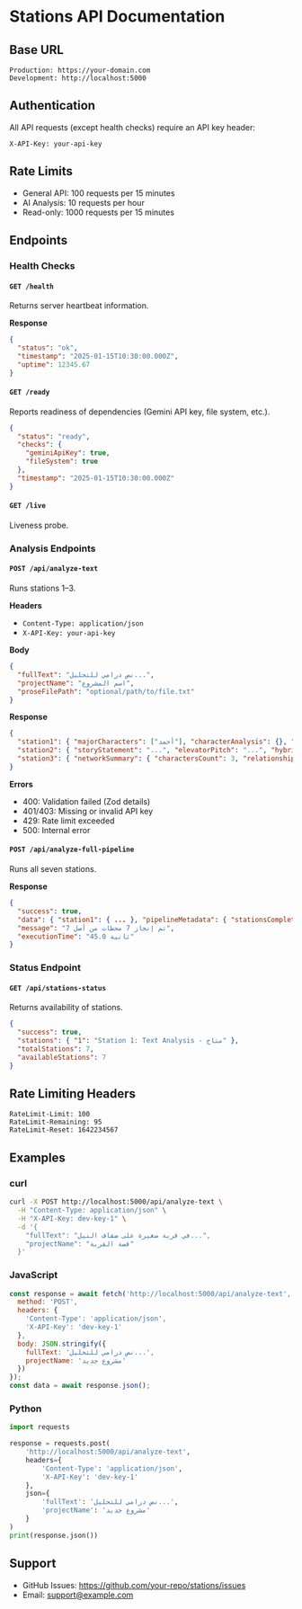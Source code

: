 # Stations API Documentation

## Base URL
```
Production: https://your-domain.com
Development: http://localhost:5000
```

## Authentication

All API requests (except health checks) require an API key header:

```
X-API-Key: your-api-key
```

## Rate Limits

- General API: 100 requests per 15 minutes
- AI Analysis: 10 requests per hour
- Read-only: 1000 requests per 15 minutes

## Endpoints

### Health Checks

#### `GET /health`
Returns server heartbeat information.

**Response**
```json
{
  "status": "ok",
  "timestamp": "2025-01-15T10:30:00.000Z",
  "uptime": 12345.67
}
```

#### `GET /ready`
Reports readiness of dependencies (Gemini API key, file system, etc.).

```json
{
  "status": "ready",
  "checks": {
    "geminiApiKey": true,
    "fileSystem": true
  },
  "timestamp": "2025-01-15T10:30:00.000Z"
}
```

#### `GET /live`
Liveness probe.

### Analysis Endpoints

#### `POST /api/analyze-text`
Runs stations 1–3.

**Headers**
- `Content-Type: application/json`
- `X-API-Key: your-api-key`

**Body**
```json
{
  "fullText": "نص درامي للتحليل...",
  "projectName": "اسم المشروع",
  "proseFilePath": "optional/path/to/file.txt"
}
```

**Response**
```json
{
  "station1": { "majorCharacters": ["أحمد"], "characterAnalysis": {}, "relationshipAnalysis": {}, "narrativeStyleAnalysis": {}, "metadata": {"analysisTimestamp": "2025-01-15T10:30:00.000Z", "status": "Success"} },
  "station2": { "storyStatement": "...", "elevatorPitch": "...", "hybridGenre": "..." },
  "station3": { "networkSummary": { "charactersCount": 3, "relationshipsCount": 2, "conflictsCount": 1, "snapshotsCount": 0 } }
}
```

**Errors**
- 400: Validation failed (Zod details)
- 401/403: Missing or invalid API key
- 429: Rate limit exceeded
- 500: Internal error

#### `POST /api/analyze-full-pipeline`
Runs all seven stations.

**Response**
```json
{
  "success": true,
  "data": { "station1": { ... }, "pipelineMetadata": { "stationsCompleted": 7, "totalExecutionTime": 45000 } },
  "message": "تم إنجاز 7 محطات من أصل 7",
  "executionTime": "45.0 ثانية"
}
```

### Status Endpoint

#### `GET /api/stations-status`
Returns availability of stations.

```json
{
  "success": true,
  "stations": { "1": "Station 1: Text Analysis - متاح" },
  "totalStations": 7,
  "availableStations": 7
}
```

## Rate Limiting Headers

```
RateLimit-Limit: 100
RateLimit-Remaining: 95
RateLimit-Reset: 1642234567
```

## Examples

### curl
```bash
curl -X POST http://localhost:5000/api/analyze-text \
  -H "Content-Type: application/json" \
  -H "X-API-Key: dev-key-1" \
  -d '{
    "fullText": "في قرية صغيرة على ضفاف النيل...",
    "projectName": "قصة القرية"
  }'
```

### JavaScript
```javascript
const response = await fetch('http://localhost:5000/api/analyze-text', {
  method: 'POST',
  headers: {
    'Content-Type': 'application/json',
    'X-API-Key': 'dev-key-1'
  },
  body: JSON.stringify({
    fullText: 'نص درامي للتحليل...',
    projectName: 'مشروع جديد'
  })
});
const data = await response.json();
```

### Python
```python
import requests

response = requests.post(
    'http://localhost:5000/api/analyze-text',
    headers={
        'Content-Type': 'application/json',
        'X-API-Key': 'dev-key-1'
    },
    json={
        'fullText': 'نص درامي للتحليل...',
        'projectName': 'مشروع جديد'
    }
)
print(response.json())
```

## Support

- GitHub Issues: https://github.com/your-repo/stations/issues
- Email: support@example.com
